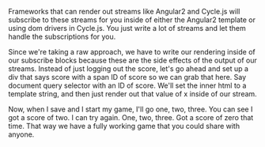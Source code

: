 Frameworks that can render out streams like Angular2 and Cycle.js will subscribe to these streams for you inside of either the Angular2 template or using dom drivers in Cycle.js. You just write a lot of streams and let them handle the subscriptions for you.

Since we're taking a raw approach, we have to write our rendering inside of our subscribe blocks because these are the side effects of the output of our streams. Instead of just logging out the score, let's go ahead and set up a div that says score with a span ID of score so we can grab that here. Say document query selector with an ID of score. We'll set the inner html to a template string, and then just render out that value of x inside of our stream.

Now, when I save and I start my game, I'll go one, two, three. You can see I got a score of two. I can try again. One, two, three. Got a score of zero that time. That way we have a fully working game that you could share with anyone.